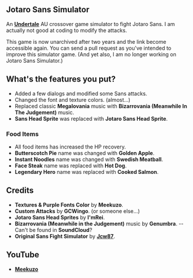## Jotaro Sans Simulator
An **[Undertale](undertale.com)** AU crossover game simulator to fight Jotaro Sans.
I am actually not good at coding to modify the attacks.

This game is now unarchived after two years and the link become accessible again.
You can send a pull request as you've intended to improve this simulator game.
(And yet also, I am no longer working on Jotaro Sans Simulator.)

## What's the features you put?
- Added a few dialogs and modified some Sans attacks.
- Changed the font and texture colors. (almost...)
- Replaced classic **Megalovania** music with **Bizarrovania (Meanwhile In The Judgement)** music.
- **Sans Head Sprite** was replaced with **Jotaro Sans Head Sprite**.

### Food Items
- All food items has increased the HP recovery.
- **Butterscotch Pie** name was changed with **Golden Apple**.
- **Instant Noodles** name was changed with **Swedish Meatball**.
- **Face Steak** name was replaced with **Hot Dog**.
- **Legendary Hero** name was replaced with **Cooked Salmon**.

## Credits
- __Textures & Purple Fonts Color__ by **Meekuzo**.
- __Custom Attacks__ by **GCWingo**. (or someone else...)
- __Jotaro Sans Head Sprites__ by **I'mRei**.
- __Bizarrovania (Meanwhile in the Judgement)__ music by **Genumbra**. -- Can't be found in **SoundCloud**?
- __Original Sans Fight Simulator__ by **[Jcw87](https://github.com/Jcw87/c2-sans-fight)**.

## YouTube
- **[Meekuzo](https://youtube.com/Meekuzo)**
